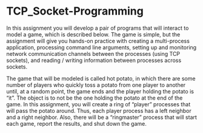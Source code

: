 # TCP_Socket-Programming

In this assignment you will develop a pair of programs that will interact to model a game, which is described below. The game is simple, but the assignment will give you hands-on practice with creating a multi-process application, processing command line arguments, setting up and monitoring network communication channels between the processes (using TCP sockets), and reading / writing information between processes across sockets.


The game that will be modeled is called hot potato, in which there are some number of players who quickly toss a potato from one player to another until, at a random point, the game ends and the player holding the potato is “it”. The object is to not be the one holding the potato at the end of the game. In this assignment, you will create a ring of “player” processes that will pass the potato around. Thus, each player process has a left neighbor and a right neighbor. Also, there will be a “ringmaster” process that will start each game, report the results, and shut down the game.
